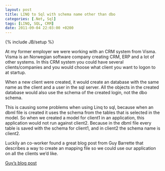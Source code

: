 ```yaml
---
layout: post
title: LINQ to Sql with schema name other than dbo
categories: [.Net, Sql]
tags: [LINQ, SQL, CRM]
date: 2011-09-04 22:03:00 +0200
---
```

{% include JB/setup %}

At my former employer we were working with an CRM system from Visma. Visma is an Norwegian software company creating CRM, ERP and a lot of other systems. In this CRM system you could have several clients/companies and you would choose what client you want to logon to at startup.

When a new client were created, it would create an database with the same name as the client and a user in the sql server. All the objects in the created database would also use the schema of the created login, not the dbo schema.

This is causing some problems when using Linq to sql, because when an dbml file is created it uses the schema from the tables that is selected in the model. So when we created a model for client1 in an application, this application would not run against client2. Because in the dbml file every table is saved with the schema for client1, and in client2 the schema name is client2.

Luckily an co-worker found a great blog post from Guy Barrette that describes a way to create an mapping file so we could use our application on all the clients we’d like.

[Guy’s blog post](http://weblogs.asp.net/guybarrette/linq-to-sql-dynamic-mapping)